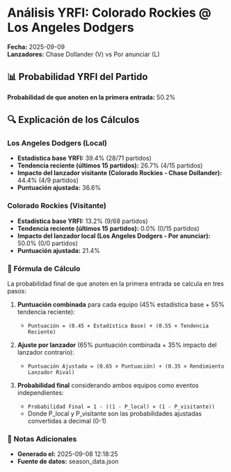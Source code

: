 # Análisis YRFI: Colorado Rockies @ Los Angeles Dodgers

**Fecha:** 2025-09-09  
**Lanzadores:** Chase Dollander (V) vs Por anunciar (L)

## 📊 Probabilidad YRFI del Partido

**Probabilidad de que anoten en la primera entrada:** 50.2%

## 🔍 Explicación de los Cálculos

### Los Angeles Dodgers (Local)
- **Estadística base YRFI:** 39.4% (28/71 partidos)
- **Tendencia reciente (últimos 15 partidos):** 26.7% (4/15 partidos)
- **Impacto del lanzador visitante (Colorado Rockies - Chase Dollander):** 44.4% (4/9 partidos)
- **Puntuación ajustada:** 36.6%

### Colorado Rockies (Visitante)
- **Estadística base YRFI:** 13.2% (9/68 partidos)
- **Tendencia reciente (últimos 15 partidos):** 0.0% (0/15 partidos)
- **Impacto del lanzador local (Los Angeles Dodgers - Por anunciar):** 50.0% (0/0 partidos)
- **Puntuación ajustada:** 21.4%

### 📝 Fórmula de Cálculo

La probabilidad final de que anoten en la primera entrada se calcula en tres pasos:

1. **Puntuación combinada** para cada equipo (45% estadística base + 55% tendencia reciente):
   - `Puntuación = (0.45 × Estadística Base) + (0.55 × Tendencia Reciente)`

2. **Ajuste por lanzador** (65% puntuación combinada + 35% impacto del lanzador contrario):
   - `Puntuación Ajustada = (0.65 × Puntuación) + (0.35 × Rendimiento Lanzador Rival)`

3. **Probabilidad final** considerando ambos equipos como eventos independientes:
   - `Probabilidad Final = 1 - ((1 - P_local) × (1 - P_visitante))`
   - Donde P_local y P_visitante son las probabilidades ajustadas convertidas a decimal (0-1)

### 📌 Notas Adicionales

- **Generado el:** 2025-09-08 12:18:25
- **Fuente de datos:** season_data.json
